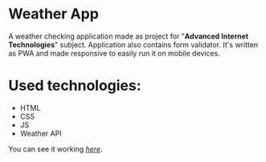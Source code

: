 # Weather App

A weather checking application made as project for "**Advanced Internet Technologies**" subject.
Application also contains form validator. It's written as PWA and made responsive to easily run it on mobile devices.

# Used technologies:

- HTML
- CSS
- JS
- Weather API

You can see it working _[here](https://damijjj.github.io/Weather-app/)_.